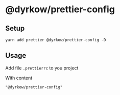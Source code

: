 # @dyrkow/prettier-config

## Setup

```
yarn add prettier @dyrkow/prettier-config -D
```

## Usage

Add file `.prettierrc` to you project

With content

```
"@dyrkow/prettier-config"
```
